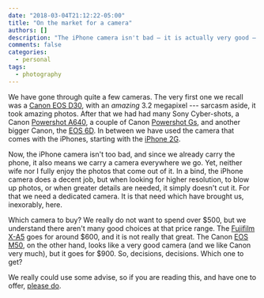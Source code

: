 ```yaml
---
date: "2018-03-04T21:12:22-05:00"
title: "On the market for a camera"
authors: []
description: "The iPhone camera isn't bad — it is actually very good — but when greater details are needed, it simply doesn't cut it."
comments: false
categories:
  - personal
tags:
  - photography
---
```

We have gone through quite a few cameras. The very first one we recall was a [Canon EOS D30](https://www.dpreview.com/reviews/canond30), with an *amazing* 3.2 megapixel --- sarcasm aside, it took amazing photos. After that we had had many Sony Cyber-shots, a Canon [Powershot A640](https://www.dpreview.com/reviews/canona640/), a couple of Canon [Powershot Gs](https://www.usa.canon.com/internet/portal/us/home/products/list/cameras/point-and-shoot), and another bigger Canon, the [EOS 6D](https://www.usa.canon.com/internet/portal/us/home/products/details/cameras/dslr/eos-6d). In between we have used the camera that comes with the iPhones, starting with the [iPhone 2G](https://en.wikipedia.org/wiki/IPhone_(1st_generation)).

Now, the iPhone camera isn't too bad, and since we already carry the phone, it also means we carry a camera everywhere we go. Yet, neither wife nor I fully enjoy the photos that come out of it. In a bind, the iPhone camera does a decent job, but when looking for higher resolution, to blow up photos, or when greater details are needed, it simply doesn't cut it. For that we need a dedicated camera. It is that need which have brought us, inexorably, here.

Which camera to buy? We really do not want to spend over $500, but we understand there aren't many good choices at that price range. The [Fujifilm X-A5](http://www.fujifilm.com/products/digital_cameras/x/fujifilm_x_a5/) goes for around $600, and it is not really that great. The Canon [EOS M50](https://www.usa.canon.com/internet/portal/us/home/products/details/cameras/eos-m-series-digital-cameras/eos-m50-ef-m-15-45mm-is-stm-kit), on the other hand, looks like a very good camera (and we like Canon very much), but it goes for $900. So, decisions, decisions. Which one to get?

We really could use some advise, so if you are reading this, and have one to offer, [please do](mailto:david@collantes.us).